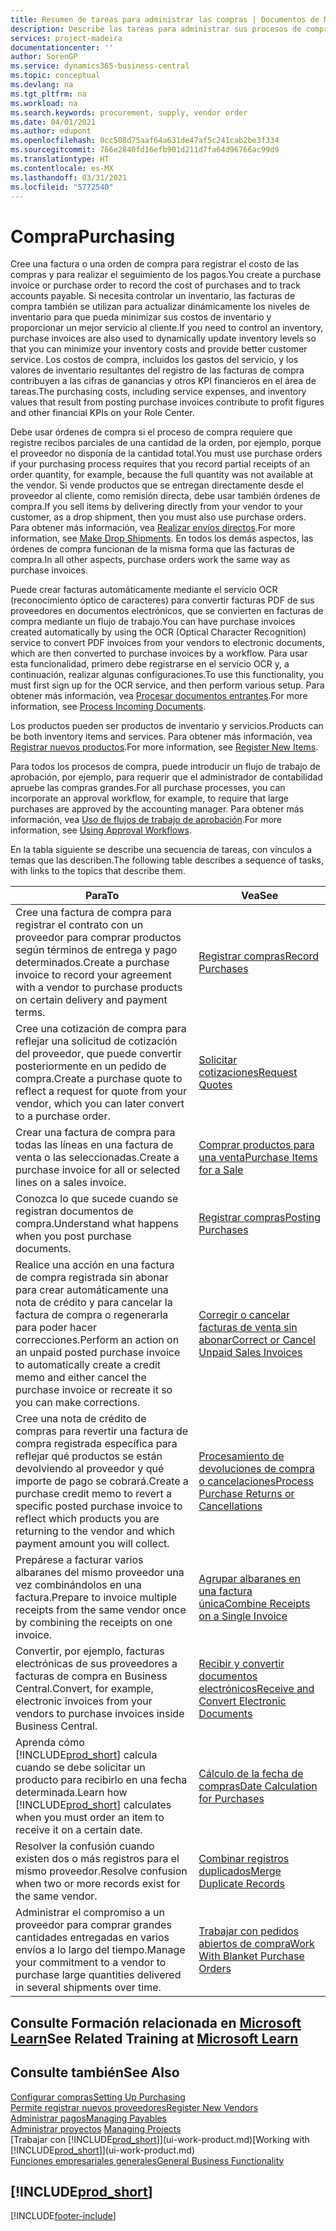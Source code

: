 ```yaml
---
title: Resumen de tareas para administrar las compras | Documentos de Microsoft
description: Describe las tareas para administrar sus procesos de compra o aprovisionamiento, incluido el modo en que funcionan las facturas de compra y los pedidos de compra.
services: project-madeira
documentationcenter: ''
author: SorenGP
ms.service: dynamics365-business-central
ms.topic: conceptual
ms.devlang: na
ms.tgt_pltfrm: na
ms.workload: na
ms.search.keywords: procurement, supply, vendor order
ms.date: 04/01/2021
ms.author: edupont
ms.openlocfilehash: 0cc508d75aaf64a631de47af5c241cab2be3f334
ms.sourcegitcommit: 766e2840fd16efb901d211d7fa64d96766ac99d9
ms.translationtype: HT
ms.contentlocale: es-MX
ms.lasthandoff: 03/31/2021
ms.locfileid: "5772540"
---
```

# <a name="purchasing"></a><span data-ttu-id="da48a-103">Compra</span><span class="sxs-lookup"><span data-stu-id="da48a-103">Purchasing</span></span>
<span data-ttu-id="da48a-104">Cree una factura o una orden de compra para registrar el costo de las compras y para realizar el seguimiento de los pagos.</span><span class="sxs-lookup"><span data-stu-id="da48a-104">You create a purchase invoice or purchase order to record the cost of purchases and to track accounts payable.</span></span> <span data-ttu-id="da48a-105">Si necesita controlar un inventario, las facturas de compra también se utilizan para actualizar dinámicamente los niveles de inventario para que pueda minimizar sus costos de inventario y proporcionar un mejor servicio al cliente.</span><span class="sxs-lookup"><span data-stu-id="da48a-105">If you need to control an inventory, purchase invoices are also used to dynamically update inventory levels so that you can minimize your inventory costs and provide better customer service.</span></span> <span data-ttu-id="da48a-106">Los costos de compra, incluidos los gastos del servicio, y los valores de inventario resultantes del registro de las facturas de compra contribuyen a las cifras de ganancias y otros KPI financieros en el área de tareas.</span><span class="sxs-lookup"><span data-stu-id="da48a-106">The purchasing costs, including service expenses, and inventory values that result from posting purchase invoices contribute to profit figures and other financial KPIs on your Role Center.</span></span>

<span data-ttu-id="da48a-107">Debe usar órdenes de compra si el proceso de compra requiere que registre recibos parciales de una cantidad de la orden, por ejemplo, porque el proveedor no disponía de la cantidad total.</span><span class="sxs-lookup"><span data-stu-id="da48a-107">You must use purchase orders if your purchasing process requires that you record partial receipts of an order quantity, for example, because the full quantity was not available at the vendor.</span></span> <span data-ttu-id="da48a-108">Si vende productos que se entregan directamente desde el proveedor al cliente, como remisión directa, debe usar también órdenes de compra.</span><span class="sxs-lookup"><span data-stu-id="da48a-108">If you sell items by delivering directly from your vendor to your customer, as a drop shipment, then you must also use purchase orders.</span></span> <span data-ttu-id="da48a-109">Para obtener más información, vea [Realizar envíos directos](sales-how-drop-shipment.md).</span><span class="sxs-lookup"><span data-stu-id="da48a-109">For more information, see [Make Drop Shipments](sales-how-drop-shipment.md).</span></span> <span data-ttu-id="da48a-110">En todos los demás aspectos, las órdenes de compra funcionan de la misma forma que las facturas de compra.</span><span class="sxs-lookup"><span data-stu-id="da48a-110">In all other aspects, purchase orders work the same way as purchase invoices.</span></span>

<span data-ttu-id="da48a-111">Puede crear facturas automáticamente mediante el servicio OCR (reconocimiento óptico de caracteres) para convertir facturas PDF de sus proveedores en documentos electrónicos, que se convierten en facturas de compra mediante un flujo de trabajo.</span><span class="sxs-lookup"><span data-stu-id="da48a-111">You can have purchase invoices created automatically by using the OCR (Optical Character Recognition) service to convert PDF invoices from your vendors to electronic documents, which are then converted to purchase invoices by a workflow.</span></span> <span data-ttu-id="da48a-112">Para usar esta funcionalidad, primero debe registrarse en el servicio OCR y, a continuación, realizar algunas configuraciones.</span><span class="sxs-lookup"><span data-stu-id="da48a-112">To use this functionality, you must first sign up for the OCR service, and then perform various setup.</span></span> <span data-ttu-id="da48a-113">Para obtener más información, vea [Procesar documentos entrantes](across-process-income-documents.md).</span><span class="sxs-lookup"><span data-stu-id="da48a-113">For more information, see [Process Incoming Documents](across-process-income-documents.md).</span></span>      

<span data-ttu-id="da48a-114">Los productos pueden ser productos de inventario y servicios.</span><span class="sxs-lookup"><span data-stu-id="da48a-114">Products can be both inventory items and services.</span></span> <span data-ttu-id="da48a-115">Para obtener más información, vea [Registrar nuevos productos](inventory-how-register-new-items.md).</span><span class="sxs-lookup"><span data-stu-id="da48a-115">For more information, see [Register New Items](inventory-how-register-new-items.md).</span></span>

<span data-ttu-id="da48a-116">Para todos los procesos de compra, puede introducir un flujo de trabajo de aprobación, por ejemplo, para requerir que el administrador de contabilidad apruebe las compras grandes.</span><span class="sxs-lookup"><span data-stu-id="da48a-116">For all purchase processes, you can incorporate an approval workflow, for example, to require that large purchases are approved by the accounting manager.</span></span> <span data-ttu-id="da48a-117">Para obtener más información, vea [Uso de flujos de trabajo de aprobación](across-how-use-approval-workflows.md).</span><span class="sxs-lookup"><span data-stu-id="da48a-117">For more information, see [Using Approval Workflows](across-how-use-approval-workflows.md).</span></span>

<span data-ttu-id="da48a-118">En la tabla siguiente se describe una secuencia de tareas, con vínculos a temas que las describen.</span><span class="sxs-lookup"><span data-stu-id="da48a-118">The following table describes a sequence of tasks, with links to the topics that describe them.</span></span>

| <span data-ttu-id="da48a-119">Para</span><span class="sxs-lookup"><span data-stu-id="da48a-119">To</span></span> | <span data-ttu-id="da48a-120">Vea</span><span class="sxs-lookup"><span data-stu-id="da48a-120">See</span></span> |
| --- | --- |
| <span data-ttu-id="da48a-121">Cree una factura de compra para registrar el contrato con un proveedor para comprar productos según términos de entrega y pago determinados.</span><span class="sxs-lookup"><span data-stu-id="da48a-121">Create a purchase invoice to record your agreement with a vendor to purchase products on certain delivery and payment terms.</span></span> |[<span data-ttu-id="da48a-122">Registrar compras</span><span class="sxs-lookup"><span data-stu-id="da48a-122">Record Purchases</span></span>](purchasing-how-record-purchases.md) |
|<span data-ttu-id="da48a-123">Cree una cotización de compra para reflejar una solicitud de cotización del proveedor, que puede convertir posteriormente en un pedido de compra.</span><span class="sxs-lookup"><span data-stu-id="da48a-123">Create a purchase quote to reflect a request for quote from your vendor, which you can later convert to a purchase order.</span></span>|[<span data-ttu-id="da48a-124">Solicitar cotizaciones</span><span class="sxs-lookup"><span data-stu-id="da48a-124">Request Quotes</span></span>](purchasing-how-request-quotes.md)|
| <span data-ttu-id="da48a-125">Crear una factura de compra para todas las líneas en una factura de venta o las seleccionadas.</span><span class="sxs-lookup"><span data-stu-id="da48a-125">Create a purchase invoice for all or selected lines on a sales invoice.</span></span> |[<span data-ttu-id="da48a-126">Comprar productos para una venta</span><span class="sxs-lookup"><span data-stu-id="da48a-126">Purchase Items for a Sale</span></span>](purchasing-how-purchase-products-sale.md) |
|<span data-ttu-id="da48a-127">Conozca lo que sucede cuando se registran documentos de compra.</span><span class="sxs-lookup"><span data-stu-id="da48a-127">Understand what happens when you post purchase documents.</span></span>|[<span data-ttu-id="da48a-128">Registrar compras</span><span class="sxs-lookup"><span data-stu-id="da48a-128">Posting Purchases</span></span>](ui-post-purchases.md)|
| <span data-ttu-id="da48a-129">Realice una acción en una factura de compra registrada sin abonar para crear automáticamente una nota de crédito y para cancelar la factura de compra o regenerarla para poder hacer correcciones.</span><span class="sxs-lookup"><span data-stu-id="da48a-129">Perform an action on an unpaid posted purchase invoice to automatically create a credit memo and either cancel the purchase invoice or recreate it so you can make corrections.</span></span> |[<span data-ttu-id="da48a-130">Corregir o cancelar facturas de venta sin abonar</span><span class="sxs-lookup"><span data-stu-id="da48a-130">Correct or Cancel Unpaid Sales Invoices</span></span>](purchasing-how-correct-cancel-unpaid-purchase-invoices.md) |
| <span data-ttu-id="da48a-131">Cree una nota de crédito de compras para revertir una factura de compra registrada específica para reflejar qué productos se están devolviendo al proveedor y qué importe de pago se cobrará.</span><span class="sxs-lookup"><span data-stu-id="da48a-131">Create a purchase credit memo to revert a specific posted purchase invoice to reflect which products you are returning to the vendor and which payment amount you will collect.</span></span> |[<span data-ttu-id="da48a-132">Procesamiento de devoluciones de compra o cancelaciones</span><span class="sxs-lookup"><span data-stu-id="da48a-132">Process Purchase Returns or Cancellations</span></span>](purchasing-how-register-new-vendors.md) |
|<span data-ttu-id="da48a-133">Prepárese a facturar varios albaranes del mismo proveedor una vez combinándolos en una factura.</span><span class="sxs-lookup"><span data-stu-id="da48a-133">Prepare to invoice multiple receipts from the same vendor once by combining the receipts on one invoice.</span></span>|[<span data-ttu-id="da48a-134">Agrupar albaranes en una factura única</span><span class="sxs-lookup"><span data-stu-id="da48a-134">Combine Receipts on a Single Invoice</span></span>](purchasing-how-to-combine-receipts.md)|
|<span data-ttu-id="da48a-135">Convertir, por ejemplo, facturas electrónicas de sus proveedores a facturas de compra en Business Central.</span><span class="sxs-lookup"><span data-stu-id="da48a-135">Convert, for example, electronic invoices from your vendors to purchase invoices inside Business Central.</span></span>|[<span data-ttu-id="da48a-136">Recibir y convertir documentos electrónicos</span><span class="sxs-lookup"><span data-stu-id="da48a-136">Receive and Convert Electronic Documents</span></span>](purchasing-how-to-receive-and-convert-electronic-documents.md)|
| <span data-ttu-id="da48a-137">Aprenda cómo [!INCLUDE[prod_short](includes/prod_short.md)] calcula cuando se debe solicitar un producto para recibirlo en una fecha determinada.</span><span class="sxs-lookup"><span data-stu-id="da48a-137">Learn how [!INCLUDE[prod_short](includes/prod_short.md)] calculates when you must order an item to receive it on a certain date.</span></span>|[<span data-ttu-id="da48a-138">Cálculo de la fecha de compras</span><span class="sxs-lookup"><span data-stu-id="da48a-138">Date Calculation for Purchases</span></span>](purchasing-date-calculation-for-purchases.md)|
|<span data-ttu-id="da48a-139">Resolver la confusión cuando existen dos o más registros para el mismo proveedor.</span><span class="sxs-lookup"><span data-stu-id="da48a-139">Resolve confusion when two or more records exist for the same vendor.</span></span>|[<span data-ttu-id="da48a-140">Combinar registros duplicados</span><span class="sxs-lookup"><span data-stu-id="da48a-140">Merge Duplicate Records</span></span>](sales-how-merge-duplicate-records.md)|
|<span data-ttu-id="da48a-141">Administrar el compromiso a un proveedor para comprar grandes cantidades entregadas en varios envíos a lo largo del tiempo.</span><span class="sxs-lookup"><span data-stu-id="da48a-141">Manage your commitment to a vendor to purchase large quantities delivered in several shipments over time.</span></span>|[<span data-ttu-id="da48a-142">Trabajar con pedidos abiertos de compra</span><span class="sxs-lookup"><span data-stu-id="da48a-142">Work With Blanket Purchase Orders</span></span>](sales-how-to-create-blanket-sales-orders.md)|

## <a name="see-related-training-at-microsoft-learn"></a><span data-ttu-id="da48a-143">Consulte Formación relacionada en [Microsoft Learn](/learn/paths/purchase-items-services-dynamics-365-business-central/)</span><span class="sxs-lookup"><span data-stu-id="da48a-143">See Related Training at [Microsoft Learn](/learn/paths/purchase-items-services-dynamics-365-business-central/)</span></span>

## <a name="see-also"></a><span data-ttu-id="da48a-144">Consulte también</span><span class="sxs-lookup"><span data-stu-id="da48a-144">See Also</span></span>
[<span data-ttu-id="da48a-145">Configurar compras</span><span class="sxs-lookup"><span data-stu-id="da48a-145">Setting Up Purchasing</span></span>](purchasing-setup-purchasing.md)  
[<span data-ttu-id="da48a-146">Permite registrar nuevos proveedores</span><span class="sxs-lookup"><span data-stu-id="da48a-146">Register New Vendors</span></span>](purchasing-how-register-new-vendors.md)  
[<span data-ttu-id="da48a-147">Administrar pagos</span><span class="sxs-lookup"><span data-stu-id="da48a-147">Managing Payables</span></span>](payables-manage-payables.md)  
<span data-ttu-id="da48a-148">[Administrar proyectos](projects-manage-projects.md)  </span><span class="sxs-lookup"><span data-stu-id="da48a-148">[Managing Projects](projects-manage-projects.md)  </span></span>  
<span data-ttu-id="da48a-149">[Trabajar con [!INCLUDE[prod_short](includes/prod_short.md)]](ui-work-product.md)</span><span class="sxs-lookup"><span data-stu-id="da48a-149">[Working with [!INCLUDE[prod_short](includes/prod_short.md)]](ui-work-product.md)</span></span>  
[<span data-ttu-id="da48a-150">Funciones empresariales generales</span><span class="sxs-lookup"><span data-stu-id="da48a-150">General Business Functionality</span></span>](ui-across-business-areas.md)

## [!INCLUDE[prod_short](includes/free_trial_md.md)]  


[!INCLUDE[footer-include](includes/footer-banner.md)]